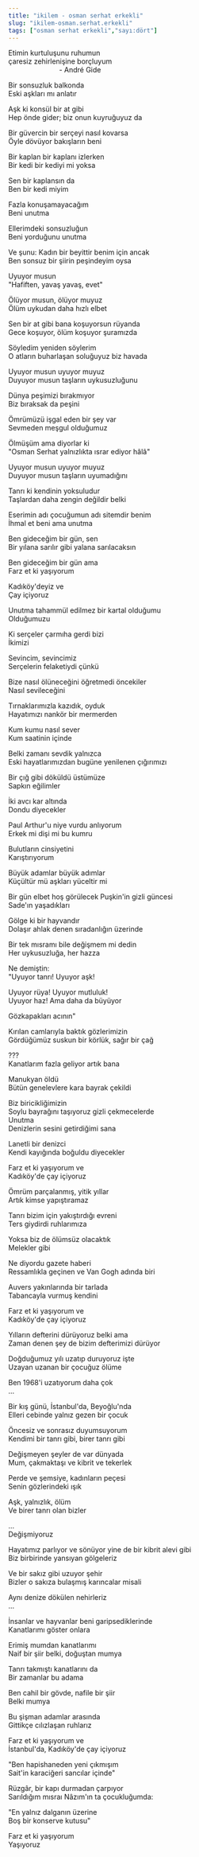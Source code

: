 ```yaml
---
title: "ikilem - osman serhat erkekli"
slug: "ikilem-osman.serhat.erkekli"
tags: ["osman serhat erkekli","sayı:dört"]
---
```

Etimin kurtuluşunu ruhumun\
çaresiz zehirlenişine borçluyum\
                          - André Gide

Bir sonsuzluk balkonda\
Eski aşkları mı anlatır

Aşk ki konsül bir at gibi\
Hep önde gider; biz onun kuyruğuyuz da

Bir güvercin bir serçeyi nasıl kovarsa\
Öyle dövüyor bakışların beni

Bir kaplan bir kaplanı izlerken\
Bir kedi bir kediyi mi yoksa

Sen bir kaplansın da\
Ben bir kedi miyim

Fazla konuşamayacağım\
Beni unutma

Ellerimdeki sonsuzluğun\
Beni yorduğunu unutma

Ve şunu: Kadın bir beyittir benim için ancak\
Ben sonsuz bir şiirin peşindeyim oysa

Uyuyor musun\
"Hafiften, yavaş yavaş, evet"

Ölüyor musun, ölüyor muyuz\
Ölüm uykudan daha hızlı elbet

Sen bir at gibi bana koşuyorsun rüyanda\
Gece koşuyor, ölüm koşuyor şuramızda

Söyledim yeniden söylerim\
O atların buharlaşan soluğuyuz biz havada

Uyuyor musun uyuyor muyuz\
Duyuyor musun taşların uykusuzluğunu

Dünya peşimizi bırakmıyor\
Biz bıraksak da peşini

Ömrümüzü işgal eden bir şey var\
Sevmeden meşgul olduğumuz

Ölmüşüm ama diyorlar ki\
"Osman Serhat yalnızlıkta ısrar ediyor hâlâ"

Uyuyor musun uyuyor muyuz\
Duyuyor musun taşların uyumadığını

Tanrı ki kendinin yoksuludur\
Taşlardan daha zengin değildir belki

Eserimin adı çocuğumun adı sitemdir benim\
İhmal et beni ama unutma

Ben gideceğim bir gün, sen\
Bir yılana sarılır gibi yalana sarılacaksın

Ben gideceğim bir gün ama\
Farz et ki yaşıyorum

Kadıköy'deyiz ve\
Çay içiyoruz

Unutma tahammül edilmez bir kartal olduğumu\
Olduğumuzu

Ki serçeler çarmıha gerdi bizi\
İkimizi

Sevincim, sevincimiz\
Serçelerin felaketiydi çünkü

Bize nasıl ölüneceğini öğretmedi öncekiler\
Nasıl sevileceğini

Tırnaklarımızla kazıdık, oyduk\
Hayatımızı nankör bir mermerden

Kum kumu nasıl sever\
Kum saatinin içinde

Belki zamanı sevdik yalnızca\
Eski hayatlarımızdan bugüne yenilenen çığırımızı

Bir çığ gibi döküldü üstümüze\
Sapkın eğilimler

İki avcı kar altında\
Dondu diyecekler

Paul Arthur'u niye vurdu anlıyorum\
Erkek mi dişi mi bu kumru

Bulutların cinsiyetini\
Karıştırıyorum

Büyük adamlar büyük adımlar\
Küçültür mü aşkları yüceltir mi

Bir gün elbet hoş görülecek Puşkin'in gizli güncesi\
Sade'ın yaşadıkları

Gölge ki bir hayvandır\
Dolaşır ahlak denen sıradanlığın üzerinde

Bir tek mısramı bile değişmem mi dedin\
Her uykusuzluğa, her hazza

Ne demiştin:\
"Uyuyor tanrı! Uyuyor aşk!

Uyuyor rüya! Uyuyor mutluluk!\
Uyuyor haz! Ama daha da büyüyor

Gözkapakları acının"

Kırılan camlarıyla baktık gözlerimizin\
Gördüğümüz suskun bir körlük, sağır bir çağ

???\
Kanatlarım fazla geliyor artık bana

Manukyan öldü\
Bütün genelevlere kara bayrak çekildi

Biz biricikliğimizin\
Soylu bayrağını taşıyoruz gizli çekmecelerde\
Unutma\
Denizlerin sesini getirdiğimi sana

Lanetli bir denizci\
Kendi kayığında boğuldu diyecekler

Farz et ki yaşıyorum ve\
Kadıköy'de çay içiyoruz

Ömrüm parçalanmış, yitik yıllar\
Artık kimse yapıştıramaz

Tanrı bizim için yakıştırdığı evreni\
Ters giydirdi ruhlarımıza

Yoksa biz de ölümsüz olacaktık\
Melekler gibi

Ne diyordu gazete haberi\
Ressamlıkla geçinen ve Van Gogh adında biri

Auvers yakınlarında bir tarlada\
Tabancayla vurmuş kendini

Farz et ki yaşıyorum ve\
Kadıköy'de çay içiyoruz

Yılların defterini dürüyoruz belki ama\
Zaman denen şey de bizim defterimizi dürüyor

Doğduğumuz yılı uzatıp duruyoruz işte\
Uzayan uzanan bir çocuğuz ölüme

Ben 1968'i uzatıyorum daha çok\
...

Bir kış günü, İstanbul'da, Beyoğlu'nda\
Elleri cebinde yalnız gezen bir çocuk

Öncesiz ve sonrasız duyumsuyorum\
Kendimi bir tanrı gibi, birer tanrı gibi

Değişmeyen şeyler de var dünyada\
Mum, çakmaktaşı ve kibrit ve tekerlek

Perde ve şemsiye, kadınların peçesi\
Senin gözlerindeki ışık

Aşk, yalnızlık, ölüm\
Ve birer tanrı olan bizler

...\
Değişmiyoruz

Hayatımız parlıyor ve sönüyor yine de bir kibrit alevi gibi\
Biz birbirinde yansıyan gölgeleriz

Ve bir sakız gibi uzuyor şehir\
Bizler o sakıza bulaşmış karıncalar misali

Aynı denize dökülen nehirleriz\
...

İnsanlar ve hayvanlar beni garipsediklerinde\
Kanatlarımı göster onlara

Erimiş mumdan kanatlarımı\
Naif bir şiir belki, doğuştan mumya

Tanrı takmıştı kanatlarını da\
Bir zamanlar bu adama

Ben cahil bir gövde, nafile bir şiir\
Belki mumya

Bu şişman adamlar arasında\
Gittikçe cılızlaşan ruhlarız

Farz et ki yaşıyorum ve\
İstanbul'da, Kadıköy'de çay içiyoruz

"Ben hapishaneden yeni çıkmışım\
Sait'in karaciğeri sancılar içinde"

Rüzgâr, bir kapı durmadan çarpıyor\
Sarıldığım mısraı Nâzım'ın ta çocukluğumda:

"En yalnız dalganın üzerine\
Boş bir konserve kutusu"

Farz et ki yaşıyorum\
Yaşıyoruz
